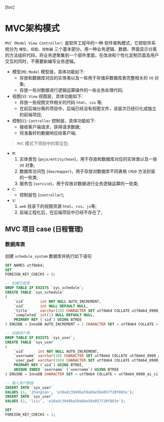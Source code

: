 [toc]

# MVC架构模式

`MVC（Model View Controller）`是软件工程中的一种 软件架构模式，它把软件系统分为 `模型`、`视图`、`控制器` 三个基本部分。用一种业务逻辑、数据、界面显示分离的方法组织代码，将业务逻聚集到一个部件里面，在改进和个性化定制页面及用户交互的同时，不需要新编写业务逻辑。

- 模型(`M`): `Model` 模型层，具体功能如下:
    - 存放和数据库对应的实体类以及一些用于存储非数据库表完整相关的 `VO` 对象;
    - 存放一些对数据进行逻辑运算操作的一些业务处理代码;
- 视图(`V`): `View` 视图层，具体功能如下:
    - 存放一些视图文件相关的代码 `html`、`css` 等;
    - 在前后端分离的项目中，后端已经没有视图文件，该层次已经衍化成独立的前端项目;
- 控制(`C`): `Controller` 控制层，具体功能如下:
    - 接收客户端请求，获得请求数据;
    - 将准备好的数据响应给客户端;

> `MVC` 模式下项目中的常见包:

- `M`:
    1. 实体类包 (`pojo/entity/bean`)，用于存放和数据库对应的实体类以及一些 `VO` 对象;
    2. 数据库访问包 (`dao/mapper`)，用于存放对数据库不同表格 `CRUD` 方法封装的一些类;
    3. 服务包 (`service`)，用于存放对数据进行业务逻辑运算的一些类;
- `C`:
    - 控制层包 (`controller`);
- `V`:
    1. `web` 目录下的视图资源 `html`、`css`、`js`等;
    2. 前端工程化后，在后端项目中已经不存在了;


## MVC 项目 case (日程管理)

### 数据库表

创建 `schedule_system` 数据库并执行如下语句

```sql
SET NAMES utf8mb4;
SET
FOREIGN_KEY_CHECKS = 0;

-- 创建日程表
DROP TABLE IF EXISTS `sys_schedule`;
CREATE TABLE `sys_schedule`
(
    `sid`       int NOT NULL AUTO_INCREMENT,
    `uid`       int NULL DEFAULT NULL,
    `title`     varchar(20) CHARACTER SET utf8mb4 COLLATE utf8mb4_0900_ai_ci NULL DEFAULT NULL,
    `completed` int(1) NULL DEFAULT NULL,
    PRIMARY KEY (`sid`) USING BTREE
) ENGINE = InnoDB AUTO_INCREMENT = 1 CHARACTER SET = utf8mb4 COLLATE = utf8mb4_0900_ai_ci ROW_FORMAT = Dynamic;

-- 创建用户表
DROP TABLE IF EXISTS `sys_user`;
CREATE TABLE `sys_user`
(
    `uid`      int NOT NULL AUTO_INCREMENT,
    `username` varchar(10) CHARACTER SET utf8mb4 COLLATE utf8mb4_0900_ai_ci NULL DEFAULT NULL,
    `user_pwd` varchar(100) CHARACTER SET utf8mb4 COLLATE utf8mb4_0900_ai_ci NULL DEFAULT NULL,
    PRIMARY KEY (`uid`) USING BTREE,
    UNIQUE INDEX `username` (`username`) USING BTREE
) ENGINE = InnoDB CHARACTER SET = utf8mb4 COLLATE = utf8mb4_0900_ai_ci ROW_FORMAT = Dynamic;

-- 插入用户数据
INSERT INTO `sys_user`
VALUES (1, 'zhangsan', 'e10adc3949ba59abbe56e057f20f883e');
INSERT INTO `sys_user`
VALUES (2, 'lisi', 'e10adc3949ba59abbe56e057f20f883e');

SET
FOREIGN_KEY_CHECKS = 1;
```
